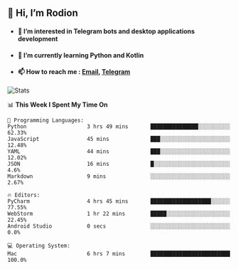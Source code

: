 ## 👋 Hi, I’m Rodion
- #### 👀 I’m interested in Telegram bots and desktop applications development
- #### 🌱 I’m currently learning Python and Kotlin
- #### 📫 How to reach me : [Email](mailto:me@lavn.ml), [Telegram](https://t.me/fast_geek)

![Stats](https://github-readme-stats.vercel.app/api?username=fast-geek&show_icons=true&theme=react&hide=issues&count_private=true&layout=compact)


<!--START_SECTION:waka-->
📊 **This Week I Spent My Time On** 

```text
💬 Programming Languages: 
Python                   3 hrs 49 mins       ███████████████░░░░░░░░░░   62.33% 
JavaScript               45 mins             ███░░░░░░░░░░░░░░░░░░░░░░   12.48% 
YAML                     44 mins             ███░░░░░░░░░░░░░░░░░░░░░░   12.02% 
JSON                     16 mins             █░░░░░░░░░░░░░░░░░░░░░░░░   4.6% 
Markdown                 9 mins              ░░░░░░░░░░░░░░░░░░░░░░░░░   2.67%

🔥 Editors: 
PyCharm                  4 hrs 45 mins       ███████████████████░░░░░░   77.55% 
WebStorm                 1 hr 22 mins        █████░░░░░░░░░░░░░░░░░░░░   22.45% 
Android Studio           0 secs              ░░░░░░░░░░░░░░░░░░░░░░░░░   0.0%

💻 Operating System: 
Mac                      6 hrs 7 mins        █████████████████████████   100.0%

```


<!--END_SECTION:waka-->
